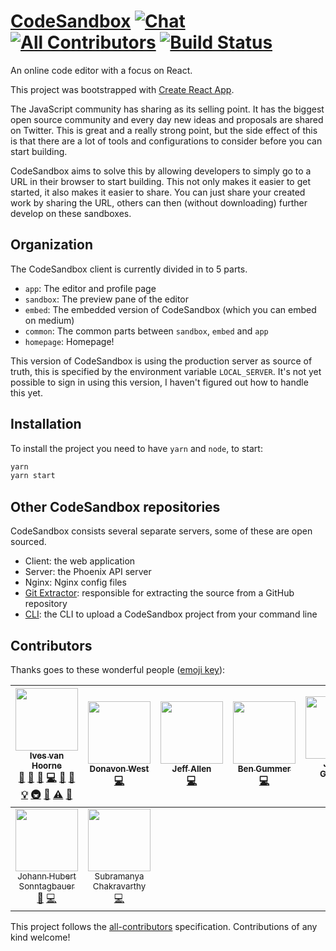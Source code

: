 # [CodeSandbox](https://codesandbox.io) [![Chat](https://img.shields.io/badge/chat-on%20discord-7289da.svg)](https://discord.gg/KE3TbEZ) [![All Contributors](https://img.shields.io/badge/all_contributors-9-orange.svg?style=flat-square)](#contributors) [![Build Status](https://travis-ci.org/CompuIves/codesandbox-client.svg?branch=master)](https://travis-ci.org/CompuIves/codesandbox-client)

An online code editor with a focus on React.

This project was bootstrapped with [Create React App](https://github.com/facebookincubator/create-react-app).

The JavaScript community has sharing as its selling point. It has the biggest open source community and every day new ideas and proposals are shared on Twitter. This is great and a really strong point, but the side effect of this is that there are a lot of tools and configurations to consider before you can start building.

CodeSandbox aims to solve this by allowing developers to simply go to a URL in their browser to start building. This not only makes it easier to get started, it also makes it easier to share. You can just share your created work by sharing the URL, others can then (without downloading) further develop on these sandboxes.

## Organization

The CodeSandbox client is currently divided in to 5 parts.

- `app`: The editor and profile page
- `sandbox`: The preview pane of the editor
- `embed`: The embedded version of CodeSandbox (which you can embed on medium)
- `common`: The common parts between `sandbox`, `embed` and `app`
- `homepage`: Homepage!

This version of CodeSandbox is using the production server as source of truth, this is specified by the environment variable `LOCAL_SERVER`. It's not yet possible to sign in using this version, I haven't figured out how to handle this yet.

## Installation

To install the project you need to have `yarn` and `node`, to start:

```bash
yarn
yarn start
```

## Other CodeSandbox repositories

CodeSandbox consists several separate servers, some of these are open sourced.

- Client: the web application
- Server: the Phoenix API server
- Nginx: Nginx config files
- [Git Extractor](https://github.com/CompuIves/codesandbox-git-extractor): responsible for extracting the source from a GitHub repository
- [CLI](https://github.com/CompuIves/codesandbox-cli): the CLI to upload a CodeSandbox project from your command line

## Contributors

Thanks goes to these wonderful people ([emoji key](https://github.com/kentcdodds/all-contributors#emoji-key)):

<!-- ALL-CONTRIBUTORS-LIST:START - Do not remove or modify this section -->
| [<img src="https://avatars0.githubusercontent.com/u/587016?v=3" width="100px;"/><br /><sub>Ives van Hoorne</sub>](http://ivesvh.com)<br />[💬](#question-CompuIves "Answering Questions") [📝](#blog-CompuIves "Blogposts") [🐛](https://github.com/CompuIves/CodeSandbox/issues?q=author%3ACompuIves "Bug reports") [💻](https://github.com/CompuIves/CodeSandbox/commits?author=CompuIves "Code") [🎨](#design-CompuIves "Design") [📖](https://github.com/CompuIves/CodeSandbox/commits?author=CompuIves "Documentation") [💡](#example-CompuIves "Examples") [🚇](#infra-CompuIves "Infrastructure (Hosting, Build-Tools, etc)") [👀](#review-CompuIves "Reviewed Pull Requests") [⚠️](https://github.com/CompuIves/CodeSandbox/commits?author=CompuIves "Tests") [🔧](#tool-CompuIves "Tools") | [<img src="https://avatars0.githubusercontent.com/u/887639?v=3" width="100px;"/><br /><sub>Donavon West</sub>](http://donavon.com)<br />[💻](https://github.com/CompuIves/CodeSandbox/commits?author=donavon "Code") | [<img src="https://avatars0.githubusercontent.com/u/5266810?v=3" width="100px;"/><br /><sub>Jeff Allen</sub>](http://www.jeffallen.io/)<br />[💻](https://github.com/CompuIves/CodeSandbox/commits?author=vueu "Code") | [<img src="https://avatars0.githubusercontent.com/u/1089897?v=3" width="100px;"/><br /><sub>Ben Gummer</sub>](https://github.com/bengummer)<br />[💻](https://github.com/CompuIves/CodeSandbox/commits?author=bengummer "Code") | [<img src="https://avatars3.githubusercontent.com/u/154732?v=3" width="100px;"/><br /><sub>James Gillmore</sub>](http://twitter.com/faceyspacey)<br />[💻](https://github.com/CompuIves/CodeSandbox/commits?author=faceyspacey "Code") [🐛](https://github.com/CompuIves/CodeSandbox/issues?q=author%3Afaceyspacey "Bug reports") | [<img src="https://avatars1.githubusercontent.com/u/9636410?v=4" width="100px;"/><br /><sub>Ade Viankakrisna Fadlil</sub>](https://musify.id)<br />[💻](https://github.com/CompuIves/CodeSandbox/commits?author=viankakrisna "Code") | [<img src="https://avatars1.githubusercontent.com/u/1854763?v=4" width="100px;"/><br /><sub>Tushar Sonawane</sub>](https://twitter.com/tushkiz)<br />[💻](https://github.com/CompuIves/CodeSandbox/commits?author=Tushkiz "Code") |
| :---: | :---: | :---: | :---: | :---: | :---: | :---: |
| [<img src="https://avatars3.githubusercontent.com/u/1239401?v=4" width="100px;"/><br /><sub>Johann Hubert Sonntagbauer</sub>](https://github.com/johann-sonntagbauer)<br />[🐛](https://github.com/CompuIves/CodeSandbox/issues?q=author%3Ajohann-sonntagbauer "Bug reports") [💻](https://github.com/CompuIves/CodeSandbox/commits?author=johann-sonntagbauer "Code") | [<img src="https://avatars3.githubusercontent.com/u/5210019?v=4" width="100px;"/><br /><sub>Subramanya Chakravarthy</sub>](http://chakrihacker.github.io)<br />[💻](https://github.com/CompuIves/CodeSandbox/commits?author=chakrihacker "Code") |
<!-- ALL-CONTRIBUTORS-LIST:END -->

This project follows the [all-contributors](https://github.com/kentcdodds/all-contributors) specification. Contributions of any kind welcome!
